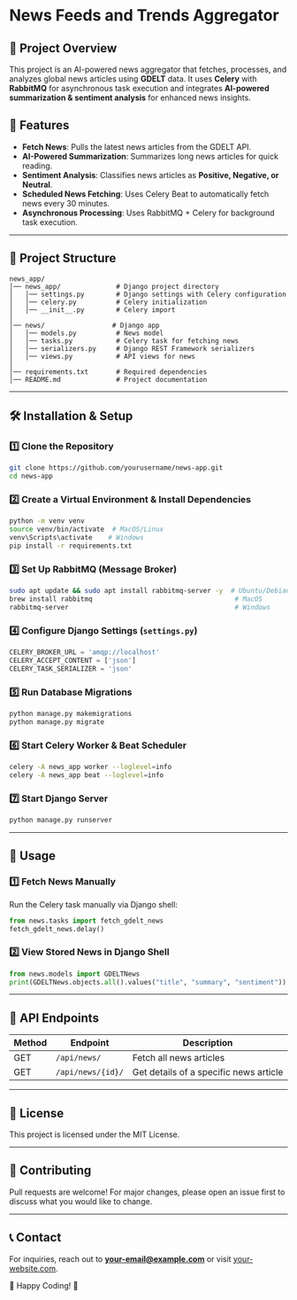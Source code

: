 # News Feeds and Trends Aggregator

## 📌 Project Overview
This project is an AI-powered news aggregator that fetches, processes, and analyzes global news articles using **GDELT** data. It uses **Celery** with **RabbitMQ** for asynchronous task execution and integrates **AI-powered summarization & sentiment analysis** for enhanced news insights.

## 🚀 Features
- **Fetch News**: Pulls the latest news articles from the GDELT API.
- **AI-Powered Summarization**: Summarizes long news articles for quick reading.
- **Sentiment Analysis**: Classifies news articles as **Positive, Negative, or Neutral**.
- **Scheduled News Fetching**: Uses Celery Beat to automatically fetch news every 30 minutes.
- **Asynchronous Processing**: Uses RabbitMQ + Celery for background task execution.

---

## 📂 Project Structure
```
news_app/
│── news_app/              # Django project directory
│   │── settings.py        # Django settings with Celery configuration
│   │── celery.py          # Celery initialization
│   │── __init__.py        # Celery import
│
│── news/                 # Django app
│   │── models.py          # News model
│   │── tasks.py           # Celery task for fetching news
│   │── serializers.py     # Django REST Framework serializers
│   │── views.py           # API views for news
│
│── requirements.txt       # Required dependencies
│── README.md              # Project documentation
```

---

## 🛠 Installation & Setup

### 1️⃣ Clone the Repository
```bash
git clone https://github.com/yourusername/news-app.git
cd news-app
```

### 2️⃣ Create a Virtual Environment & Install Dependencies
```bash
python -m venv venv
source venv/bin/activate  # MacOS/Linux
venv\Scripts\activate    # Windows
pip install -r requirements.txt
```

### 3️⃣ Set Up RabbitMQ (Message Broker)
```bash
sudo apt update && sudo apt install rabbitmq-server -y  # Ubuntu/Debian
brew install rabbitmq                                    # MacOS
rabbitmq-server                                          # Windows
```

### 4️⃣ Configure Django Settings (`settings.py`)
```python
CELERY_BROKER_URL = 'amqp://localhost'
CELERY_ACCEPT_CONTENT = ['json']
CELERY_TASK_SERIALIZER = 'json'
```

### 5️⃣ Run Database Migrations
```bash
python manage.py makemigrations
python manage.py migrate
```

### 6️⃣ Start Celery Worker & Beat Scheduler
```bash
celery -A news_app worker --loglevel=info
celery -A news_app beat --loglevel=info
```

### 7️⃣ Start Django Server
```bash
python manage.py runserver
```

---

## 🚀 Usage
### 1️⃣ Fetch News Manually
Run the Celery task manually via Django shell:
```python
from news.tasks import fetch_gdelt_news
fetch_gdelt_news.delay()
```

### 2️⃣ View Stored News in Django Shell
```python
from news.models import GDELTNews
print(GDELTNews.objects.all().values("title", "summary", "sentiment"))
```

---

## 📡 API Endpoints
| Method | Endpoint | Description |
|--------|---------|-------------|
| GET | `/api/news/` | Fetch all news articles |
| GET | `/api/news/{id}/` | Get details of a specific news article |

---

## 📜 License
This project is licensed under the MIT License.

---

## 🤝 Contributing
Pull requests are welcome! For major changes, please open an issue first to discuss what you would like to change.

---

## 📞 Contact
For inquiries, reach out to **your-email@example.com** or visit [your-website.com](https://your-website.com).

🚀 Happy Coding! 🎉

